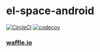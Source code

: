 # el-space-android
[![CircleCI](https://circleci.com/gh/elpassion/el-space-android/tree/develop.svg?style=svg)](https://circleci.com/gh/elpassion/el-space-android/tree/develop)
[![codecov](https://codecov.io/gh/elpassion/el-space-android/branch/develop/graph/badge.svg)](https://codecov.io/gh/elpassion/el-space-android)
### [waffle.io](https://waffle.io/elpassion/el-space-android/join)
